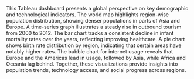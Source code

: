 This Tableau dashboard presents a global perspective on key demographic and technological indicators. The world map highlights region-wise population distribution, showing denser populations in parts of Asia and Europe. A time-series graph illustrates a steady rise in outbound tourism from 2000 to 2012. The bar chart tracks a consistent decline in infant mortality rates over the years, reflecting improving healthcare. A pie chart shows birth rate distribution by region, indicating that certain areas have notably higher rates. The bubble chart for internet usage reveals that Europe and the Americas lead in usage, followed by Asia, while Africa and Oceania lag behind. Together, these visualizations provide insights into population trends, technology access, and social progress across regions.
